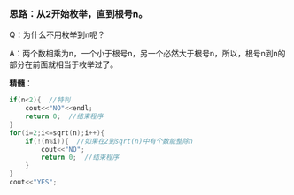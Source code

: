 ### 思路：从2开始枚举，直到根号n。

Q：为什么不用枚举到n呢？

A：两个数相乘为n，一个小于根号n，另一个必然大于根号n，所以，根号n到n的部分在前面就相当于枚举过了。

**精髓**：
```cpp
if(n<2){  //特判
    cout<<"NO"<<endl;
    return 0;  //结束程序
}
for(i=2;i<=sqrt(n);i++){
    if(!(n%i)){  //如果在2到sqrt(n)中有个数能整除n
        cout<<"NO";
        return 0;  //结束程序
    }
}
cout<<"YES";
```